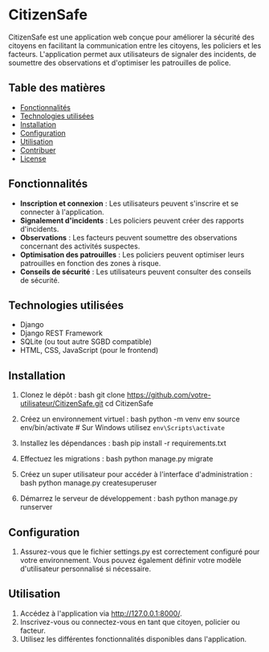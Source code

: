 # CitizenSafe

CitizenSafe est une application web conçue pour améliorer la sécurité des citoyens en facilitant la communication entre les citoyens, les policiers et les facteurs. L'application permet aux utilisateurs de signaler des incidents, de soumettre des observations et d'optimiser les patrouilles de police.

## Table des matières

- [Fonctionnalités](#fonctionnalités)
- [Technologies utilisées](#technologies-utilisées)
- [Installation](#installation)
- [Configuration](#configuration)
- [Utilisation](#utilisation)
- [Contribuer](#contribuer)
- [License](#license)

## Fonctionnalités

- **Inscription et connexion** : Les utilisateurs peuvent s'inscrire et se connecter à l'application.
- **Signalement d'incidents** : Les policiers peuvent créer des rapports d'incidents.
- **Observations** : Les facteurs peuvent soumettre des observations concernant des activités suspectes.
- **Optimisation des patrouilles** : Les policiers peuvent optimiser leurs patrouilles en fonction des zones à risque.
- **Conseils de sécurité** : Les utilisateurs peuvent consulter des conseils de sécurité.

## Technologies utilisées

- Django
- Django REST Framework
- SQLite (ou tout autre SGBD compatible)
- HTML, CSS, JavaScript (pour le frontend)

## Installation

1. Clonez le dépôt :
   bash
   git clone https://github.com/votre-utilisateur/CitizenSafe.git
   cd CitizenSafe
2. Créez un environnement virtuel :
    bash
    python -m venv env
    source env/bin/activate  # Sur Windows utilisez `env\Scripts\activate`

3. Installez les dépendances :
    bash
    pip install -r requirements.txt

4. Effectuez les migrations :
    bash
    python manage.py migrate
  
5. Créez un super utilisateur pour accéder à l'interface d'administration :
    bash
    python manage.py createsuperuser

6. Démarrez le serveur de développement :
    bash
    python manage.py runserver

## Configuration
1. Assurez-vous que le fichier settings.py est correctement configuré pour votre environnement. Vous pouvez également définir votre modèle d'utilisateur personnalisé si nécessaire.
   
## Utilisation
1. Accédez à l'application via http://127.0.0.1:8000/.
2. Inscrivez-vous ou connectez-vous en tant que citoyen, policier ou facteur.
3. Utilisez les différentes fonctionnalités disponibles dans l'application.
